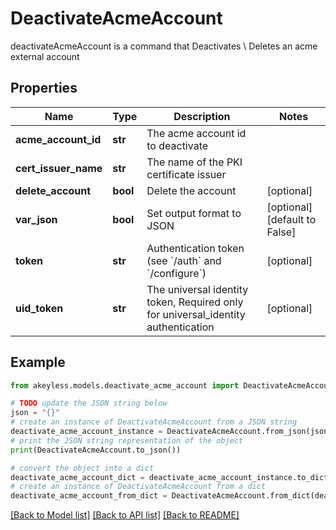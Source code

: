 # DeactivateAcmeAccount

deactivateAcmeAccount is a command that Deactivates \\ Deletes an acme external account

## Properties

Name | Type | Description | Notes
------------ | ------------- | ------------- | -------------
**acme_account_id** | **str** | The acme account id to deactivate | 
**cert_issuer_name** | **str** | The name of the PKI certificate issuer | 
**delete_account** | **bool** | Delete the account | [optional] 
**var_json** | **bool** | Set output format to JSON | [optional] [default to False]
**token** | **str** | Authentication token (see &#x60;/auth&#x60; and &#x60;/configure&#x60;) | [optional] 
**uid_token** | **str** | The universal identity token, Required only for universal_identity authentication | [optional] 

## Example

```python
from akeyless.models.deactivate_acme_account import DeactivateAcmeAccount

# TODO update the JSON string below
json = "{}"
# create an instance of DeactivateAcmeAccount from a JSON string
deactivate_acme_account_instance = DeactivateAcmeAccount.from_json(json)
# print the JSON string representation of the object
print(DeactivateAcmeAccount.to_json())

# convert the object into a dict
deactivate_acme_account_dict = deactivate_acme_account_instance.to_dict()
# create an instance of DeactivateAcmeAccount from a dict
deactivate_acme_account_from_dict = DeactivateAcmeAccount.from_dict(deactivate_acme_account_dict)
```
[[Back to Model list]](../README.md#documentation-for-models) [[Back to API list]](../README.md#documentation-for-api-endpoints) [[Back to README]](../README.md)


